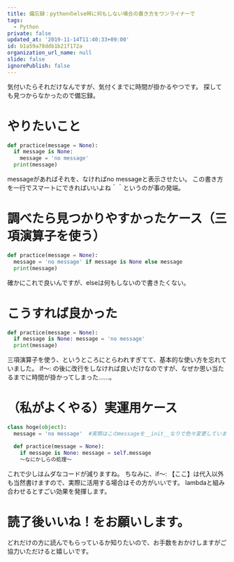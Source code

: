 ```yaml
---
title: 備忘録：pythonのelse時に何もしない場合の書き方をワンライナーで
tags:
  - Python
private: false
updated_at: '2019-11-14T11:40:33+09:00'
id: b1a59a78ddb1b21f172a
organization_url_name: null
slide: false
ignorePublish: false
---
```

気付いたらそれだけなんですが、気付くまでに時間が掛かるやつです。
探しても見つからなかったので備忘録。

# やりたいこと
``` Ternary_operator.py
def practice(message = None):
  if message is None:
    message = 'no message'
  print(message)
```

messageがあればそれを、なければno messageと表示させたい。
この書き方を一行でスマートにできればいいよね＾＾というのが事の発端。

# 調べたら見つかりやすかったケース（三項演算子を使う）
``` Ternary_operator.py
def practice(message = None):
  message = 'no message' if message is None else message
  print(message)
```

確かにこれで良いんですが、elseは何もしないので書きたくない。

# こうすれば良かった
``` Ternary_operator.py
def practice(message = None):
  if message is None: message = 'no message'
  print(message)
```

三項演算子を使う、というところにとらわれすぎてて、基本的な使い方を忘れていました。
if～: の後に改行をしなければ良いだけなのですが、なぜか思い当たるまでに時間が掛かってしまった……。

# （私がよくやる）実運用ケース
``` Ternary_operator.py
class hoge(object):
  message = 'no message'  #実際はこのmessageを__init__なりで色々変更しています。

  def practice(message = None):
    if message is None: message = self.message
    ～なにかしらの処理～
```

これで少しはムダなコードが減りますね。
ちなみに、if～: 【ここ】は代入以外も当然書けますので、実際に活用する場合はその方がいいです。
lambdaと組み合わせるとすごい効果を発揮します。

# 読了後いいね！をお願いします。
どれだけの方に読んでもらっているか知りたいので、お手数をおかけしますがご協力いただけると嬉しいです。
